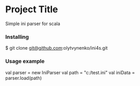 # Project Title
Simple ini parser for scala

### Installing

$ git clone git@github.com:olytvynenko/ini4s.git

### Usage example

val parser = new IniParser
val path = "c:/test.ini"
val iniData = parser.load(path)

